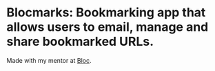 # Blocmarks: Bookmarking app that allows users to email, manage and share bookmarked URLs.

Made with my mentor at [Bloc](http://bloc.io).
